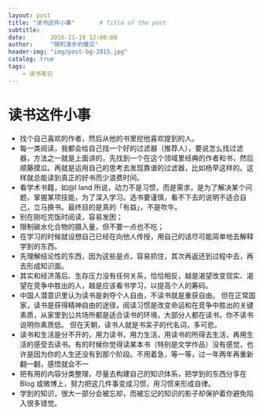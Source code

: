 ```yaml
---
layout: post
title: "读书这件小事"       # Title of the post
subtitle:
date:       2016-11-19 12:00:00
author:     "随机漫步的傻瓜"
header-img: "img/post-bg-2015.jpg"
catalog: true
tags:
    - 读书笔记
---
```


# 读书这件小事

- 找个自己喜欢的作者，然后从他的书里挖他喜欢提到的人。
- 每一类阅读，我都会给自己找一个好的过滤器（推荐人），要说怎么找过滤器，方法之一就是上面讲的，先找到一个在这个领域里经典的作者和书，然后顺藤摸瓜。再就是运用自己的思考去发现靠谱的过滤器，比如杨早这样的。这样就总能读到真正的好书而少浪费时间。
- 看学术书籍，如@I land 所说，动力不是习惯，而是需求，是为了解决某个问题，掌握某项技能，为了深入学习。选书要谨慎，看不下去的说明不适合自己，立马换书。最终目的是真的「有益」，不是吹牛。
- 别在刚吃完饭时阅读，容易发困；
- 限制碳水化合物的摄入量，但不要一点也不吃；
- 在学习的时候就设想自己已经在向他人传授，用自己的话尽可能简单地去解释学到的东西。
- 先理解结论性的东西，因为这些是点，容易抓住，其次再返还到过程中去，再去形成知识面。
- 其实和经济落后、生存压力没有任何关系，恰恰相反，越是渴望改变现实、渴望在竞争中胜出的人，越是应该看书学习，以提高个人的筹码。
- 中国人潜意识里认为读书是剥夺个人自由，不读书就是重获自由。 但在正常国家，读书是获得精神自由的途径，阅读习惯是改变命运和在竞争中胜出的关键素质，从家里到公共场所都是适合读书的环境，大部分人都在读书，你不读书说明你素质低。 但在天朝，读书人就是书呆子的代名词，多可悲。
- 读书和生活是分不开的，用力读书，用力生活，用读书的所得去生活，再用生活的感受去读书。有的时候你觉得读某本书（特别是文学作品）没有感觉，也许是因为你的人生还没有到那个阶段。不用着急，等一等，过一年两年再重新翻一翻，感悟就会不一
- 把有用的内容分类整理，尽量去构建自己的知识体系，把学到的东西分享在 Blog 或微博上，努力把这几件事变成习惯，用习惯来形成自律。
- 学到的知识，很大一部分会被忘却，而被忘记的知识的影子却保护着你避免陷入很多错觉。
